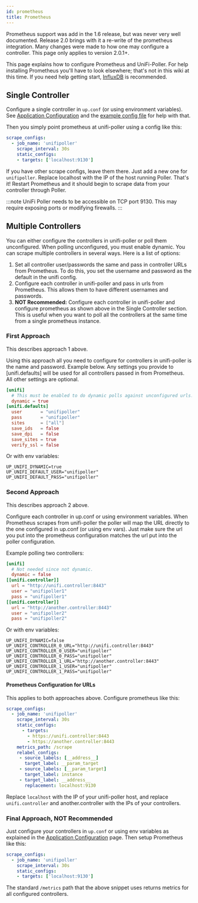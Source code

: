 ```yaml
---
id: prometheus
title: Prometheus
---
```


Prometheus support was add in the 1.6 release, but was never very well documented.
Release 2.0 brings with it a re-write of the prometheus integration.
Many changes were made to how one may configure a controller. This page only applies to version 2.0.1+.

This page explains how to configure Prometheus and UniFi-Poller.
For help installing Prometheus you'll have to look elsewhere; that's not in this wiki at this time.
If you need help getting start,
[InfluxDB](../dependencies/influxdb) is recommended.

## Single Controller

Configure a single controller in `up.conf` (or using environment variables).
See [Application Configuration](../install/configuration) and the
[example config file](https://github.com/unifi-poller/unifi-poller/blob/master/examples/up.conf.example)
for help with that.

Then you simply point prometheus at unifi-poller using a config like this:
```yaml
scrape_configs:
  - job_name: 'unifipoller'
    scrape_interval: 30s
    static_configs:
    - targets: ['localhost:9130']
```

If you have other scrape configs, leave them there. Just add a new one for `unifipoller`.
Replace localhost with the IP of the host running Poller.
That's it! Restart Prometheus and it should begin to scrape data from your controller through Poller.

:::note
UniFi Poller needs to be accessible on TCP port 9130.
This may require exposing ports or modifying firewalls.
:::

## Multiple Controllers

You can either configure the controllers in unifi-poller or poll them unconfigured.
When polling unconfigured, you must enable dynamic.
You can scrape multiple controllers in several ways. Here is a list of options:

1. Set all controller user/passwords the same and pass in controller URLs from Prometheus.
   To do this, you set the username and password as the default in the unifi config.
1. Configure each controller in unifi-poller and pass in urls from Prometheus.
   This allows them to have different usernames and passwords.
1. **NOT Recommended:** Configure each controller in unifi-poller and configure
   prometheus as shown above in the Single Controller section. This is useful when you
   want to poll all the controllers at the same time from a single prometheus instance.

### First Approach

This describes approach 1 above.

Using this approach all you need to configure for controllers in unifi-poller is the name
and password. Example below. Any settings you provide to [unifi.defaults] will be used
for all controllers passed in from Prometheus. All other settings are optional.
```toml
[unifi]
  # This must be enabled to do dynamic polls against unconfigured urls.
  dynamic = true
[unifi.defaults]
  user       = "unifipoller"
  pass       = "unifipoller"
  sites      = ["all"]
  save_ids   = false
  save_dpi   = false
  save_sites = true
  verify_ssl = false
```
Or with env variables:
```shell
UP_UNIFI_DYNAMIC=true
UP_UNIFI_DEFAULT_USER="unifipoller"
UP_UNIFI_DEFAULT_PASS="unifipoller"
```
### Second Approach

This describes approach 2 above.

Configure each controller in up.conf or using environment variables.
When Prometheus scrapes from unifi-poller the poller will map the URL directly to the one configured
in up.conf (or using env vars). Just make sure the url you put into the prometheus configuration
 matches the url put into the poller configuration.

Example polling two controllers:
```toml
[unifi]
  # Not needed since not dynamic.
  dynamic = false
[[unifi.controller]]
  url = "http://unifi.controller:8443"
  user = "unifipoller1"
  pass = "unifipoller1"
[[unifi.controller]]
  url = "http://another.controller:8443"
  user = "unifipoller2"
  pass = "unifipoller2"
```
Or with env variables:
```
UP_UNIFI_DYNAMIC=false
UP_UNIFI_CONTROLLER_0_URL="http://unifi.controller:8443"
UP_UNIFI_CONTROLLER_0_USER="unifipoller"
UP_UNIFI_CONTROLLER_0_PASS="unifipoller"
UP_UNIFI_CONTROLLER_1_URL="http://another.controller:8443"
UP_UNIFI_CONTROLLER_1_USER="unifipoller"
UP_UNIFI_CONTROLLER_1_PASS="unifipoller"
```

#### Prometheus Configuration for URLs

This applies to both approaches above. Configure prometheus like this:

```yaml
scrape_configs:
  - job_name: 'unifipoller'
    scrape_interval: 30s
    static_configs:
      - targets:
        - https://unifi.controller:8443
        - https://another.controller:8443
    metrics_path: /scrape
    relabel_configs:
     - source_labels: [__address__]
       target_label: __param_target
     - source_labels: [__param_target]
       target_label: instance
     - target_label: __address__
       replacement: localhost:9130
```

Replace `localhost` with the IP of your unifi-poller host, and replace `unifi.controller`
and another.controller with the IPs of your controllers.

### Final Approach, NOT Recommended

Just configure your controllers in `up.conf` or using env variables as explained in the
[Application Configuration](../install/configuration) page. Then setup Prometheus like this:

```yaml
scrape_configs:
  - job_name: 'unifipoller'
    scrape_interval: 30s
    static_configs:
    - targets: ['localhost:9130']
```

The standard ``/metrics`` path that the above snippet uses returns metrics for all configured controllers.
